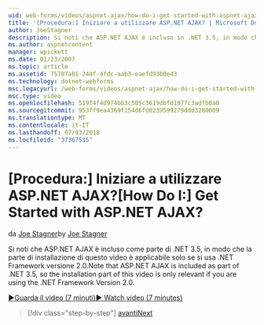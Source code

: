 ```yaml
---
uid: web-forms/videos/aspnet-ajax/how-do-i-get-started-with-aspnet-ajax
title: '[Procedura:] Iniziare a utilizzare ASP.NET AJAX? | Microsoft Docs'
author: JoeStagner
description: Si noti che ASP.NET AJAX è incluso in .NET 3.5, in modo che la parte di installazione di questo video è applicabile solo se si usa .NET Framework versione 2...
ms.author: aspnetcontent
manager: wpickett
ms.date: 01/23/2007
ms.topic: article
ms.assetid: 75707a81-244f-4fdc-aab3-eaefd9300e43
ms.technology: dotnet-webforms
msc.legacyurl: /web-forms/videos/aspnet-ajax/how-do-i-get-started-with-aspnet-ajax
msc.type: video
ms.openlocfilehash: 519f4f4d974bb3c505c3619dbfd1977c3adfb8a0
ms.sourcegitcommit: 953ff9ea4369f154d6fd0239599279ddd3280009
ms.translationtype: MT
ms.contentlocale: it-IT
ms.lasthandoff: 07/03/2018
ms.locfileid: "37367535"
---
```

<a name="how-do-i-get-started-with-aspnet-ajax"></a><span data-ttu-id="40fe3-104">[Procedura:] Iniziare a utilizzare ASP.NET AJAX?</span><span class="sxs-lookup"><span data-stu-id="40fe3-104">[How Do I:] Get Started with ASP.NET AJAX?</span></span>
====================
<span data-ttu-id="40fe3-105">da [Joe Stagner](https://github.com/JoeStagner)</span><span class="sxs-lookup"><span data-stu-id="40fe3-105">by [Joe Stagner](https://github.com/JoeStagner)</span></span>

<span data-ttu-id="40fe3-106">Si noti che ASP.NET AJAX è incluso come parte di .NET 3.5, in modo che la parte di installazione di questo video è applicabile solo se si usa .NET Framework versione 2.0.</span><span class="sxs-lookup"><span data-stu-id="40fe3-106">Note that ASP.NET AJAX is included as part of .NET 3.5, so the installation part of this video is only relevant if you are using the .NET Framework Version 2.0.</span></span>

[<span data-ttu-id="40fe3-107">&#9654;Guarda il video (7 minuti)</span><span class="sxs-lookup"><span data-stu-id="40fe3-107">&#9654; Watch video (7 minutes)</span></span>](https://channel9.msdn.com/Blogs/ASP-NET-Site-Videos/how-do-i-get-started-with-aspnet-ajax)

> [!div class="step-by-step"]
> [<span data-ttu-id="40fe3-108">avanti</span><span class="sxs-lookup"><span data-stu-id="40fe3-108">Next</span></span>](how-do-i-implement-dynamic-partial-page-updates-with-aspnet-ajax.md)
